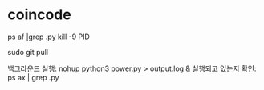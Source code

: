 # coincode


ps af |grep .py
kill -9 PID

sudo git pull

백그라운드 실행: nohup python3 power.py > output.log &
실행되고 있는지 확인: ps ax | grep .py
